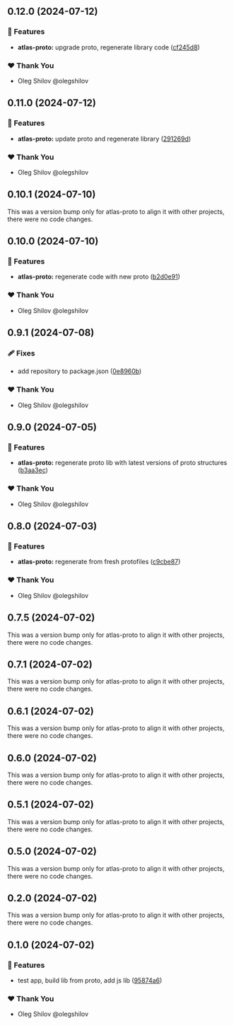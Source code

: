 ## 0.12.0 (2024-07-12)


### 🚀 Features

- **atlas-proto:** upgrade proto, regenerate library code ([cf245d8](https://github.com/redpill-research/atlas-api-client/commit/cf245d8))


### ❤️  Thank You

- Oleg Shilov @olegshilov

## 0.11.0 (2024-07-12)


### 🚀 Features

- **atlas-proto:** update proto and regenerate library ([291269d](https://github.com/redpill-research/atlas-api-client/commit/291269d))


### ❤️  Thank You

- Oleg Shilov @olegshilov

## 0.10.1 (2024-07-10)

This was a version bump only for atlas-proto to align it with other projects, there were no code changes.

## 0.10.0 (2024-07-10)


### 🚀 Features

- **atlas-proto:** regenerate code with new proto ([b2d0e91](https://github.com/redpill-research/atlas-api-client/commit/b2d0e91))


### ❤️  Thank You

- Oleg Shilov @olegshilov

## 0.9.1 (2024-07-08)


### 🩹 Fixes

- add repository to package.json ([0e8960b](https://github.com/redpill-research/atlas-api-client/commit/0e8960b))


### ❤️  Thank You

- Oleg Shilov @olegshilov

## 0.9.0 (2024-07-05)


### 🚀 Features

- **atlas-proto:** regenerate proto lib with latest versions of proto structures ([b3aa3ec](https://github.com/redpill-research/atlas-js-client/commit/b3aa3ec))


### ❤️  Thank You

- Oleg Shilov @olegshilov

## 0.8.0 (2024-07-03)


### 🚀 Features

- **atlas-proto:** regenerate from fresh protofiles ([c9cbe87](https://github.com/redpill-research/atlas-js-client/commit/c9cbe87))


### ❤️  Thank You

- Oleg Shilov @olegshilov

## 0.7.5 (2024-07-02)

This was a version bump only for atlas-proto to align it with other projects, there were no code changes.

## 0.7.1 (2024-07-02)

This was a version bump only for atlas-proto to align it with other projects, there were no code changes.

## 0.6.1 (2024-07-02)

This was a version bump only for atlas-proto to align it with other projects, there were no code changes.

## 0.6.0 (2024-07-02)

This was a version bump only for atlas-proto to align it with other projects, there were no code changes.

## 0.5.1 (2024-07-02)

This was a version bump only for atlas-proto to align it with other projects, there were no code changes.

## 0.5.0 (2024-07-02)

This was a version bump only for atlas-proto to align it with other projects, there were no code changes.

## 0.2.0 (2024-07-02)

This was a version bump only for atlas-proto to align it with other projects, there were no code changes.

## 0.1.0 (2024-07-02)

### 🚀 Features

- test app, build lib from proto, add js lib ([95874a6](https://github.com/redpill-research/atlas-js-client/commit/95874a6))

### ❤️ Thank You

- Oleg Shilov @olegshilov
